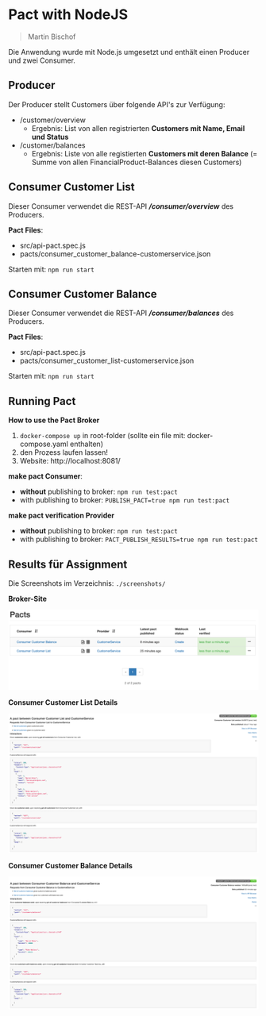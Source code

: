 # Pact with NodeJS 
> Martin Bischof

Die Anwendung wurde mit Node.js umgesetzt und enthält einen Producer und zwei Consumer.

## Producer

Der Producer stellt Customers über folgende API's zur Verfügung: 
- /customer/overview
    - Ergebnis: List von allen registrierten **Customers mit Name, Email und Status**
- /customer/balances
    - Ergebnis: Liste von alle registierten **Customers mit deren Balance** (= Summe von allen FinancialProduct-Balances diesen Customers)


## Consumer Customer List
Dieser Consumer verwendet die REST-API ***/consumer/overview*** des Producers.

**Pact Files**: 
- src/api-pact.spec.js
- pacts/consumer_customer_balance-customerservice.json

Starten mit: `npm run start`

## Consumer Customer Balance
Dieser Consumer verwendet die REST-API ***/consumer/balances*** des Producers.

**Pact Files**: 
- src/api-pact.spec.js
- pacts/consumer_customer_list-customerservice.json

Starten mit: `npm run start`

## Running Pact

**How to use the Pact Broker**

1. `docker-compose up` in root-folder (sollte ein file mit: docker-compose.yaml enthalten)
2. den Prozess laufen lassen!
3. Website: http://localhost:8081/

**make pact Consumer**: 

- **without** publishing to broker: `npm run test:pact`
- with publishing to broker: `PUBLISH_PACT=true npm run test:pact`

**make pact verification Provider**

- **without** publishing to broker: `npm run test:pact`
- with publishing to broker: `PACT_PUBLISH_RESULTS=true npm run test:pact`


## Results für Assignment

Die Screenshots im Verzeichnis: `./screenshots/`

**Broker-Site**

![Broker Site](/screenshots/broker-overview.png)

**Consumer Customer List Details**

![Broker Site](/screenshots/broker-customerList-details.png)

**Consumer Customer Balance Details**

![Broker Site](/screenshots/broker-customerBalance-details.png)
